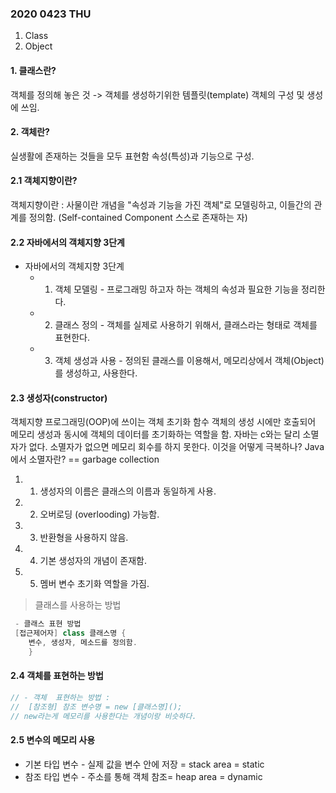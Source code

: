 ### 2020 0423 THU 
1. Class
2. Object

#### 1. 클래스란?
객체를 정의해 놓은 것 -> 객체를 생성하기위한 템플릿(template)
객체의 구성 및 생성에 쓰임.

#### 2. 객체란?
실생활에 존재하는 것들을 모두 표현함
속성(특성)과 기능으로 구성.

#### 2.1 객체지향이란?
객체지향이란 : 사물이란 개념을 "속성과 기능을 가진 객체"로 모델링하고, 이들간의 관계를 정의함. (Self-contained Component 스스로 존재하는 자)

#### 2.2 자바에서의 객체지향 3단계
* 자바에서의 객체지향 3단계
   * 1) 객체 모델링 - 프로그래밍 하고자 하는 객체의 속성과 필요한 기능을 정리한다.
   * 2) 클래스 정의 - 객체를 실제로 사용하기 위해서, 클래스라는 형태로 객체를 표현한다.
   * 3) 객체 생성과 사용 - 정의된 클래스를 이용해서, 메모리상에서 객체(Object)를 생성하고, 사용한다.

#### 2.3 생성자(constructor)
객체지향 프로그래밍(OOP)에 쓰이는 객체 초기화 함수
객체의 생성 시에만 호출되어 메모리 생성과 동시에 객체의 데이터를 초기화하는 역할을 함.
자바는 c와는 달리 소멸자가 없다. 소멸자가 없으면 메모리 회수를 하지 못한다. 이것을 어떻게 극복하나?
Java에서 소멸자란? == garbage collection
1. 1) 생성자의 이름은 클래스의 이름과 동일하게 사용.
2. 2) 오버로딩 (overlooding) 가능함.
3. 3) 반환형을 사용하지 않음.
4. 4) 기본 생성자의 개념이 존재함.
5. 5) 멤버 변수 초기화 역할을 가짐.

> 클래스를 사용하는 방법
```java
 - 클래스 표현 방법
 [접근제어자] class 클래스명 {
 	변수, 생성자, 메소드를 정의함.
 	}
```

#### 2.4 객체를 표현하는 방법
```java
// - 객체  표현하는 방법 :
//  [참조형] 참조 변수명 = new [클래스명]();
// new라는게 메모리를 사용한다는 개념이랑 비슷하다.
```

#### 2.5 변수의 메모리 사용
* 기본 타입 변수 - 실제 값을 변수 안에 저장 = stack area = static
* 참조 타입 변수 - 주소를 통해 객체 참조= heap area = dynamic




